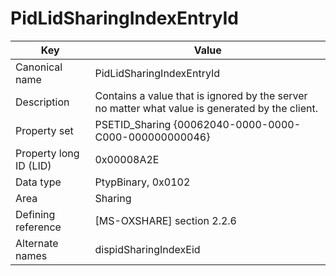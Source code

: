 # PidLidSharingIndexEntryId

| Key | Value |
|---|---|
| Canonical name | PidLidSharingIndexEntryId |
| Description | Contains a value that is ignored by the server no matter what value is generated by the client. |
| Property set | PSETID_Sharing {00062040-0000-0000-C000-000000000046} |
| Property long ID (LID) | 0x00008A2E |
| Data type | PtypBinary, 0x0102 |
| Area | Sharing |
| Defining reference | [MS-OXSHARE] section 2.2.6 |
| Alternate names | dispidSharingIndexEid |
